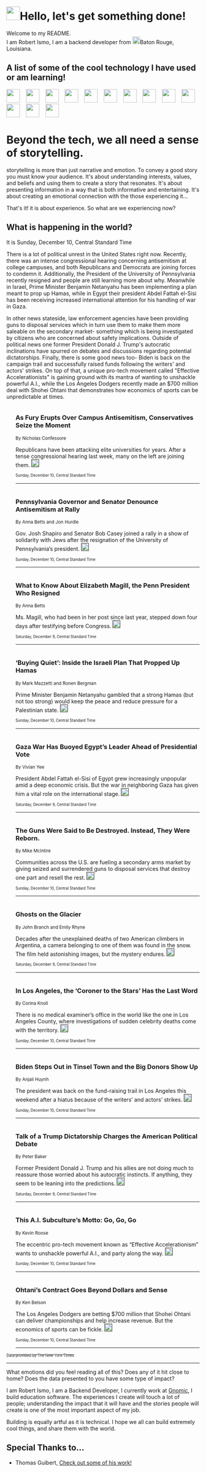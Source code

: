 <h1><img src="https://emojis.slackmojis.com/emojis/images/1643514375/3493/hot-coffee.gif?1643514375" width="35"/>Hello, let's get something done!</h1>

<p>Welcome to my README.<br/>
I am Robert Ismo, I am a backend developer from <img src="https://emojis.slackmojis.com/emojis/images/1638395689/50435/moulin_rouge.png?1638395689" width="20"/>Baton Rouge, Louisiana.</p>
<h2>A list of some of the cool technology I have used or am learning!</h2>
<p>
<img src="https://emojis.slackmojis.com/emojis/images/1643516091/21142/meow_bongotap.gif?1643516091" width="35" alt="">
<img src="https://img.shields.io/badge/Favorite%20Frontend%20Framework-SvelteKit-f83903" alt="">
<img src="https://img.shields.io/badge/Second%20Favorite-Vue-40b581" alt="">
<img src="https://img.shields.io/badge/Most%20Used%20Runtime-Nodejs-78b061" alt="">
<img src="https://emojis.slackmojis.com/emojis/images/1643517416/34482/fire.gif?1643517416" width="35" alt="">
<img src="https://img.shields.io/badge/Javascript%20But%20Better-Typescript-0078ca" alt="">
<img src="https://img.shields.io/badge/Favorite%20Language-Elixir-3e244d" alt="">
<img src="https://img.shields.io/badge/Containerize%20Everything-Docker-6ac9ef" alt="">
<img src="https://emojis.slackmojis.com/emojis/images/1643514596/5999/meow_party.gif?1643514596" width="35" alt="">
<img src="https://img.shields.io/badge/API%20Love%20Language-Graphql-de32a5" alt="">
<img src="https://img.shields.io/badge/Our%20Favorite%20Version%20Controller-Git-e94f33" alt="">
<img src="https://img.shields.io/badge/Favorite%20Database-Redis-d42d1d" alt="">
<img src="https://emojis.slackmojis.com/emojis/images/1643514559/5584/deployparrot.gif?1643514559" width="35" alt="">
<img src="https://img.shields.io/badge/Container%20Interstate-RabbitMQ-f66200" alt="">
<img src="https://img.shields.io/badge/Gotta%20Learn-Kubernetes-316adf" alt="">
<img src="https://img.shields.io/badge/Really%20Mature%20Now-WASM-654fef" alt="">
<img src="https://emojis.slackmojis.com/emojis/images/1666642497/61942/dance_vibe.gif?1666642497" width="35" alt="">
<img src="https://img.shields.io/badge/For%20My%20M1-ARM64-657d96" alt="">
<img src="https://img.shields.io/badge/Loving%20This%20So%20Much-TailwindCSS-17bcb5" alt="">
<img src="https://img.shields.io/badge/Cool%20Build%20Tool-Vite-f9cb24" alt="">
<img src="https://emojis.slackmojis.com/emojis/images/1669231376/62819/working-on-it.gif?1669231376" width="35" alt="">
<img src="https://img.shields.io/badge/Fun%20and%20Easy%20Database-MongoDB-5f8c49" alt="">
<img src="https://img.shields.io/badge/JS%20Life%20Support-NPM-c73737" alt="">
<img src="https://img.shields.io/badge/I%20Liked%20It-DynamoDB-0073b9" alt="">
<img src="https://emojis.slackmojis.com/emojis/images/1643514045/46/question.gif?1643514045" width="35" alt="">
<img src="https://img.shields.io/badge/cool-React-60d6f9" alt="">
<img src="https://img.shields.io/badge/Future%20Big%20Project-Lambda-f37e00" alt="">
<img src="https://img.shields.io/badge/NPM%20But%20Better-PNPM-f1aa07" alt="">
<img src="https://emojis.slackmojis.com/emojis/images/1643514943/9662/fbwow.gif?1643514943" width="35" alt="">
<img src="https://img.shields.io/badge/First%20Language-C-662079" alt="">
<img src="https://img.shields.io/badge/Where%20I%20Deploy%20Frontend-Vercel-000000" alt="">
<img src="https://img.shields.io/badge/Who%20Does%20not%20Want%20an%20App-Swift-f9492a" alt="">
<img src="https://emojis.slackmojis.com/emojis/images/1643514058/151/javascript.png?1643514058" width="35" alt="">
<img src="https://img.shields.io/badge/cool-Python-fbd542" alt="">
<img src="https://img.shields.io/badge/Favorite%20Something-Stripe-656cdc" alt="">
<img src="https://img.shields.io/badge/Of%20Course-HTML5-ed6327" alt="">
<img src="https://emojis.slackmojis.com/emojis/images/1660415405/60731/bomb.gif?1660415405" width="35" alt="">
<img src="https://img.shields.io/badge/hate-CSS-2964ec" alt="">
<img src="https://img.shields.io/badge/Learning-CircleCI-141215" alt="">
<img src="https://img.shields.io/badge/Learning-Rust-fbbb3b" alt="">
<img src="https://emojis.slackmojis.com/emojis/images/1660415397/60712/writing-hand.gif?1660415397" width="35" alt="">
<img src="https://img.shields.io/badge/Dev%20Browser%20of%20Choice-Firefox-cc4e26" alt="">
<img src="https://img.shields.io/badge/Recoverying%20From%20Windows-UNIX-1781e3" alt="">
<img src="https://img.shields.io/badge/LOVE-LogSeq-90c1c2" alt="">
<img src="https://emojis.slackmojis.com/emojis/images/1643514066/223/kirby.gif?1643514066" width="35" alt="">
<img src="https://img.shields.io/badge/Daily%20Driver-MacOS-e6e6e8" alt="">
<img src="https://img.shields.io/badge/Git%20Server-Github-000000" alt="">
<img src="https://img.shields.io/badge/enjoyable-EC2-f17428" alt="">
<img src="https://emojis.slackmojis.com/emojis/images/1643514239/2069/excited.gif?1643514239" width="35" alt="">
</p>
<h1>Beyond the tech, we all need a sense of storytelling.</h1>
<p>storytelling is more than just narrative and emotion. To convey a good story you must know your audience. It's about understanding interests, values, and beliefs and using them to create a story that resonates. It's about presenting information in a way that is both informative and entertaining. It's about creating an emotional connection with the those experiencing it...</p>
<p>That's it! it is about experience. So what are we experiencing now?</p>
<h2>What is happening in the world?</h2>
<p>It is Sunday, December 10, Central Standard Time</p>
<p>
There is a lot of political unrest in the United States right now. Recently, there was an intense congressional hearing concerning antisemitism at college campuses, and both Republicans and Democrats are joining forces to condemn it. Additionally, the President of the University of Pennsylvania recently resigned and people are still learning more about why. Meanwhile in Israel, Prime Minister Benjamin Netanyahu has been implementing a plan meant to prop up Hamas, while in Egypt their president Abdel Fattah el-Sisi has been receiving increased international attention for his handling of war in Gaza. 

In other news stateside, law enforcement agencies have been providing guns to disposal services which in turn use them to make them more saleable on the secondary market- something which is being investigated by citizens who are concerned about safety implications. Outside of political news one former President Donald J. Trump&#39;s autocratic inclinations have spurred on debates and discussions regarding potential dictatorships. Finally, there is some good news too- Biden is back on the campaign trail and successfully raised funds following the writers&#39; and actors&#39; strikes. On top of that, a unique pro-tech movement called &quot;Effective Accelerationists&quot; is gaining ground with its mantra of wanting to unshackle powerful A.I., while the Los Angeles Dodgers recently made an $700 million deal with Shohei Ohtani that demonstrates how economics of sports can be unpredictable at times.</p>
<ol>
<img src="https://img.shields.io/badge/-us-blue" alt="">
<h3>As Fury Erupts Over Campus Antisemitism, Conservatives Seize the Moment</h3>
<sub>By Nicholas Confessore</sub>
<p>Republicans have been attacking elite universities for years. After a tense congressional hearing last week, many on the left are joining them.  <a href=""><img src="https://developer.nytimes.com/files/poweredby_nytimes_30b.png?v=1583354208352" height="20"></a></p>
<sub><sub>Sunday, December 10, Central Standard Time</sub></sub>
<hr/>
<img src="https://img.shields.io/badge/-us-blue" alt="">
<h3>Pennsylvania Governor and Senator Denounce Antisemitism at Rally</h3>
<sub>By Anna Betts and Jon Hurdle</sub>
<p>Gov. Josh Shapiro and Senator Bob Casey joined a rally in a show of solidarity with Jews after the resignation of the University of Pennsylvania’s president.  <a href=""><img src="https://developer.nytimes.com/files/poweredby_nytimes_30b.png?v=1583354208352" height="20"></a></p>
<sub><sub>Sunday, December 10, Central Standard Time</sub></sub>
<hr/>
<img src="https://img.shields.io/badge/-us-blue" alt="">
<h3>What to Know About Elizabeth Magill, the Penn President Who Resigned</h3>
<sub>By Anna Betts</sub>
<p>Ms. Magill, who had been in her post since last year, stepped down four days after testifying before Congress.  <a href=""><img src="https://developer.nytimes.com/files/poweredby_nytimes_30b.png?v=1583354208352" height="20"></a></p>
<sub><sub>Saturday, December 9, Central Standard Time</sub></sub>
<hr/>
<img src="https://img.shields.io/badge/-world-blue" alt="">
<h3>‘Buying Quiet’: Inside the Israeli Plan That Propped Up Hamas</h3>
<sub>By Mark Mazzetti and Ronen Bergman</sub>
<p>Prime Minister Benjamin Netanyahu gambled that a strong Hamas (but not too strong) would keep the peace and reduce pressure for a Palestinian state.  <a href=""><img src="https://developer.nytimes.com/files/poweredby_nytimes_30b.png?v=1583354208352" height="20"></a></p>
<sub><sub>Sunday, December 10, Central Standard Time</sub></sub>
<hr/>
<img src="https://img.shields.io/badge/-world-blue" alt="">
<h3>Gaza War Has Buoyed Egypt’s Leader Ahead of Presidential Vote</h3>
<sub>By Vivian Yee</sub>
<p>President Abdel Fattah el-Sisi of Egypt grew increasingly unpopular amid a deep economic crisis. But the war in neighboring Gaza has given him a vital role on the international stage.  <a href=""><img src="https://developer.nytimes.com/files/poweredby_nytimes_30b.png?v=1583354208352" height="20"></a></p>
<sub><sub>Saturday, December 9, Central Standard Time</sub></sub>
<hr/>
<img src="https://img.shields.io/badge/-us-blue" alt="">
<h3>The Guns Were Said to Be Destroyed. Instead, They Were Reborn.</h3>
<sub>By Mike McIntire</sub>
<p>Communities across the U.S. are fueling a secondary arms market by giving seized and surrendered guns to disposal services that destroy one part and resell the rest.  <a href=""><img src="https://developer.nytimes.com/files/poweredby_nytimes_30b.png?v=1583354208352" height="20"></a></p>
<sub><sub>Sunday, December 10, Central Standard Time</sub></sub>
<hr/>
<img src="https://img.shields.io/badge/-world-blue" alt="">
<h3>Ghosts on the Glacier</h3>
<sub>By John Branch and Emily Rhyne</sub>
<p>Decades after the unexplained deaths of two American climbers in Argentina, a camera belonging to one of them was found in the snow. The film held astonishing images, but the mystery endures.  <a href=""><img src="https://developer.nytimes.com/files/poweredby_nytimes_30b.png?v=1583354208352" height="20"></a></p>
<sub><sub>Saturday, December 9, Central Standard Time</sub></sub>
<hr/>
<img src="https://img.shields.io/badge/-nyregion-blue" alt="">
<h3>In Los Angeles, the ‘Coroner to the Stars’ Has the Last Word</h3>
<sub>By Corina Knoll</sub>
<p>There is no medical examiner’s office in the world like the one in Los Angeles County, where investigations of sudden celebrity deaths come with the territory.  <a href=""><img src="https://developer.nytimes.com/files/poweredby_nytimes_30b.png?v=1583354208352" height="20"></a></p>
<sub><sub>Sunday, December 10, Central Standard Time</sub></sub>
<hr/>
<img src="https://img.shields.io/badge/-us-blue" alt="">
<h3>Biden Steps Out in Tinsel Town and the Big Donors Show Up</h3>
<sub>By Anjali Huynh</sub>
<p>The president was back on the fund-raising trail in Los Angeles this weekend after a hiatus because of the writers’ and actors’ strikes.  <a href=""><img src="https://developer.nytimes.com/files/poweredby_nytimes_30b.png?v=1583354208352" height="20"></a></p>
<sub><sub>Sunday, December 10, Central Standard Time</sub></sub>
<hr/>
<img src="https://img.shields.io/badge/-us-blue" alt="">
<h3>Talk of a Trump Dictatorship Charges the American Political Debate</h3>
<sub>By Peter Baker</sub>
<p>Former President Donald J. Trump and his allies are not doing much to reassure those worried about his autocratic instincts. If anything, they seem to be leaning into the predictions.  <a href=""><img src="https://developer.nytimes.com/files/poweredby_nytimes_30b.png?v=1583354208352" height="20"></a></p>
<sub><sub>Saturday, December 9, Central Standard Time</sub></sub>
<hr/>
<img src="https://img.shields.io/badge/-technology-blue" alt="">
<h3>This A.I. Subculture’s Motto: Go, Go, Go</h3>
<sub>By Kevin Roose</sub>
<p>The eccentric pro-tech movement known as “Effective Accelerationism” wants to unshackle powerful A.I., and party along the way.  <a href=""><img src="https://developer.nytimes.com/files/poweredby_nytimes_30b.png?v=1583354208352" height="20"></a></p>
<sub><sub>Sunday, December 10, Central Standard Time</sub></sub>
<hr/>
<img src="https://img.shields.io/badge/-business-blue" alt="">
<h3>Ohtani’s Contract Goes Beyond Dollars and Sense</h3>
<sub>By Ken Belson</sub>
<p>The Los Angeles Dodgers are betting $700 million that Shohei Ohtani can deliver championships and help increase revenue. But the economics of sports can be fickle.  <a href=""><img src="https://developer.nytimes.com/files/poweredby_nytimes_30b.png?v=1583354208352" height="20"></a></p>
<sub><sub>Sunday, December 10, Central Standard Time</sub></sub>
<hr/>
</ol>
<a href="https://developer.nytimes.com"><sub><sub>Data provided by The New York Times</sub></sub></a>
<hr/>
<p>What emotions did you feel reading all of this? Does any of it hit close to home? Does the data presented to you have some type of impact?</p>
<p>I am Robert Ismo, I am a Backend Developer, I currently work at <a href="https://gnomic.education/">Gnomic</a>, I build education software. The experiences I create will touch a lot of people; understanding the impact that it will have and the stories people will create is one of the most important aspect of my job.</p>
<p>Building is equally artful as it is technical. I hope we all can build extremely cool things, and share them with the world.</p>
<h2>Special Thanks to...</h2>
<ul>
<li>Thomas Guibert, <a href="https://github.com/thmsgbrt/thmsgbrt">Check out some of his work!</a></li>
</ul>